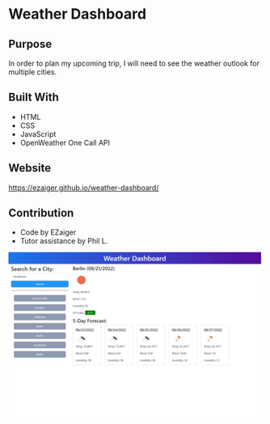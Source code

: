 # Weather Dashboard

## Purpose
In order to plan my upcoming trip, I will need to see the weather outlook for multiple cities.

## Built With
* HTML
* CSS
* JavaScript
* OpenWeather One Call API

## Website
https://ezaiger.github.io/weather-dashboard/

## Contribution
* Code by EZaiger
* Tutor assistance by Phil L.

![alt text](assets/images/weather-dashboard.png "Screenshot of completed application")